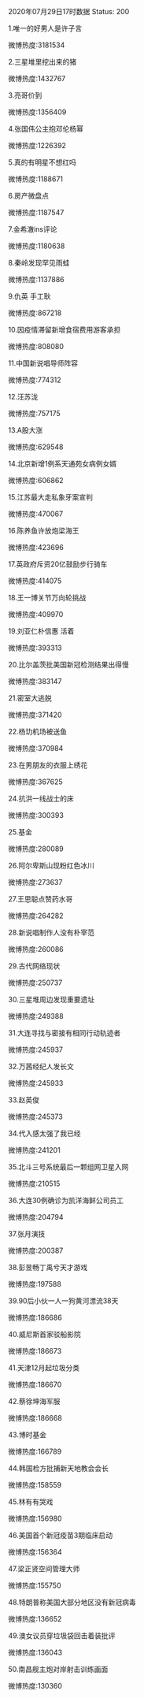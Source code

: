 2020年07月29日17时数据
Status: 200

1.唯一的好男人是许子言

微博热度:3181534

2.三星堆里挖出来的猪

微博热度:1432767

3.亮哥价到

微博热度:1356409

4.张国伟公主抱邓伦杨幂

微博热度:1226392

5.真的有明星不想红吗

微博热度:1188671

6.房产微盘点

微博热度:1187547

7.金希澈ins评论

微博热度:1180638

8.秦岭发现罕见雨蛙

微博热度:1137886

9.仇英 手工耿

微博热度:867218

10.因疫情滞留新增食宿费用游客承担

微博热度:808080

11.中国新说唱导师阵容

微博热度:774312

12.汪苏泷

微博热度:757175

13.A股大涨

微博热度:629548

14.北京新增1例系天通苑女病例女婿

微博热度:606862

15.江苏最大走私象牙案宣判

微博热度:470067

16.陈养鱼许放炮梁海王

微博热度:423696

17.英政府斥资20亿鼓励步行骑车

微博热度:414075

18.王一博关节万向轮挑战

微博热度:409970

19.刘亚仁朴信惠 活着

微博热度:393313

20.比尔盖茨批美国新冠检测结果出得慢

微博热度:383147

21.密室大逃脱

微博热度:371420

22.杨玏机场被送鱼

微博热度:370984

23.在男朋友的衣服上绣花

微博热度:367625

24.抗洪一线战士的床

微博热度:300393

25.基金

微博热度:280089

26.阿尔卑斯山现粉红色冰川

微博热度:273637

27.王思聪点赞药水哥

微博热度:264282

28.新说唱制作人没有朴宰范

微博热度:260086

29.古代网络现状

微博热度:250737

30.三星堆周边发现重要遗址

微博热度:249388

31.大连寻找与密接有相同行动轨迹者

微博热度:245937

32.万茜经纪人发长文

微博热度:245933

33.赵英俊

微博热度:245373

34.代入感太强了我已经

微博热度:241201

35.北斗三号系统最后一颗组网卫星入网

微博热度:210515

36.大连30例确诊为凯洋海鲜公司员工

微博热度:204794

37.张月演技

微博热度:200387

38.彭昱畅丁禹兮天才游戏

微博热度:197588

39.90后小伙一人一狗黄河漂流38天

微博热度:186686

40.威尼斯首家驳船影院

微博热度:186673

41.天津12月起垃圾分类

微博热度:186670

42.蔡徐坤海军服

微博热度:186668

43.博时基金

微博热度:166789

44.韩国检方批捕新天地教会会长

微博热度:158559

45.林有有哭戏

微博热度:156980

46.美国首个新冠疫苗3期临床启动

微博热度:156364

47.梁正贤空间管理大师

微博热度:155750

48.特朗普称美国大部分地区没有新冠病毒

微博热度:136652

49.澳女议员穿垃圾袋回击着装批评

微博热度:136043

50.南昌舰主炮对岸射击训练画面

微博热度:130360

